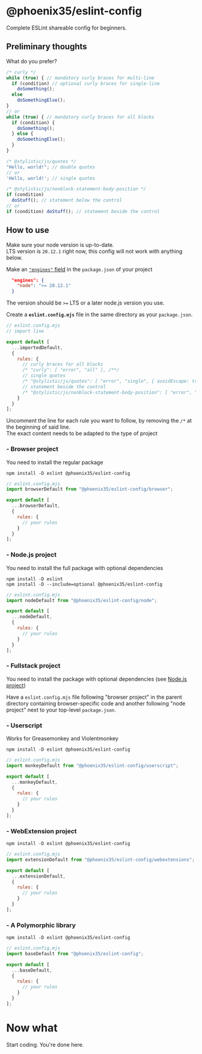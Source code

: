 # @phoenix35/eslint-config

Complete ESLint shareable config for beginners.


## Preliminary thoughts

What do you prefer?
```js
/* curly */
while (true) { // mandatory curly braces for multi-line
  if (condition) // optional curly braces for single-line
    doSomething();
  else
    doSomethingElse();
}
// or
while (true) { // mandatory curly braces for all blocks
  if (condition) {
    doSomething();
  } else {
    doSomethingElse();
  }
}
```
```js
/* @stylistic/js/quotes */
"Hello, world!"; // double quotes
// or
'Hello, world!'; // single quotes
```
```js
/* @stylistic/js/nonblock-statement-body-position */
if (condition)
  doStuff(); // statement below the control
// or
if (condition) doStuff(); // statement beside the control
```


## How to use

Make sure your node version is up-to-date.  
LTS version is `20.12.1` right now, this config will not work with anything below.

Make an [`"engines"` field](<https://docs.npmjs.com/cli/v10/configuring-npm/package-json#engines>) in the `package.json` of your project
```json
  "engines": {
    "node": ">= 20.12.1"
  }
```
The version should be `>=` LTS or a later node.js version you use.

Create a **`eslint.config.mjs`** file in the same directory as your `package.json`.  

```js
// eslint.config.mjs
// import line

export default [
  ...importedDefault,
  {
    rules: {
      // curly braces for all blocks
      /* "curly": [ "error", "all" ], /**/
      // single quotes
      /* "@stylistic/js/quotes": [ "error", "single", { avoidEscape: true } ], /**/
      // statement beside the control
      /* "@stylistic/js/nonblock-statement-body-position": [ "error", "beside" ], /**/
    }
  }
];
```

Uncomment the line for each rule you want to follow, by removing the `/*` at the beginning of said line.  
The exact content needs to be adapted to the type of project


### - Browser project
You need to install the regular package
```shell
npm install -D eslint @phoenix35/eslint-config
```
```js
// eslint.config.mjs
import browserDefault from "@phoenix35/eslint-config/browser";

export default [
  ...browserDefault,
  {
    rules: {
      // your rules
    }
  }
];
```

### - Node.js project
You need to install the full package with optional dependencies
```shell
npm install -D eslint
npm install -D --include=optional @phoenix35/eslint-config
```
```js
// eslint.config.mjs
import nodeDefault from "@phoenix35/eslint-config/node";

export default [
  ...nodeDefault,
  {
    rules: {
      // your rules
    }
  }
];
```

### - Fullstack project
You need to install the package with optional dependencies (see [Node.js project](<#--nodejs-project>))

Have a `eslint.config.mjs` file following "browser project" in the parent directory containing browser-specific code and another following "node project" next to your top-level `package.json`.

### - Userscript
Works for Greasemonkey and Violentmonkey
```shell
npm install -D eslint @phoenix35/eslint-config
```
```js
// eslint.config.mjs
import monkeyDefault from "@phoenix35/eslint-config/userscript";

export default [
  ...monkeyDefault,
  {
    rules: {
      // your rules
    }
  }
];
```

### - WebExtension project
```shell
npm install -D eslint @phoenix35/eslint-config
```
```js
// eslint.config.mjs
import extensionDefault from "@phoenix35/eslint-config/webextensions";

export default [
  ...extensionDefault,
  {
    rules: {
      // your rules
    }
  }
];
```

### - A Polymorphic library
```shell
npm install -D eslint @phoenix35/eslint-config
```
```js
// eslint.config.mjs
import baseDefault from "@phoenix35/eslint-config";

export default [
  ...baseDefault,
  {
    rules: {
      // your rules
    }
  }
];
```

# Now what
Start coding. You're done here.
